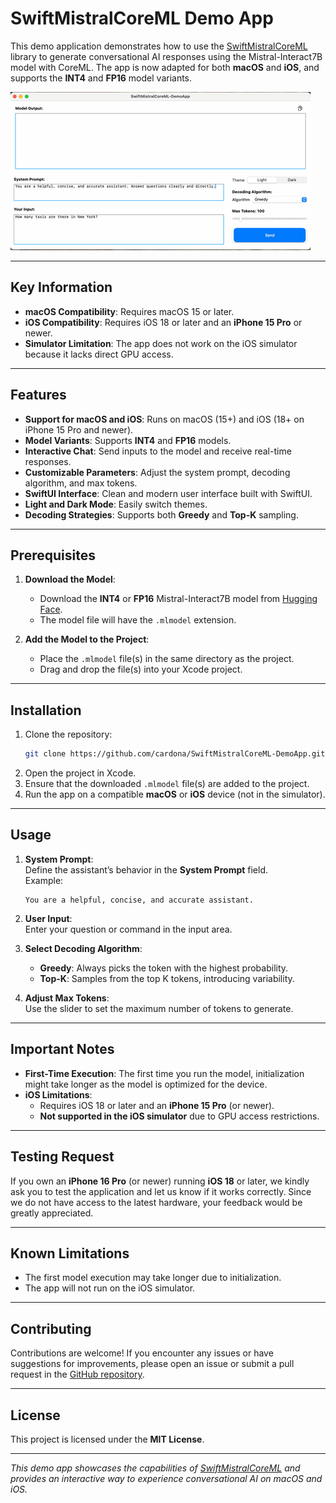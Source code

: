 # SwiftMistralCoreML Demo App

This demo application demonstrates how to use the [SwiftMistralCoreML](https://github.com/cardona/SwiftMistralCoreML) library to generate conversational AI responses using the Mistral-Interact7B model with CoreML. The app is now adapted for both **macOS** and **iOS**, and supports the **INT4** and **FP16** model variants.

![Demo of SwiftMistralCoreML App](demo.gif)

---

## Key Information

- **macOS Compatibility**: Requires macOS 15 or later.
- **iOS Compatibility**: Requires iOS 18 or later and an **iPhone 15 Pro** or newer.  
- **Simulator Limitation**: The app does not work on the iOS simulator because it lacks direct GPU access.

---

## Features

- **Support for macOS and iOS**: Runs on macOS (15+) and iOS (18+ on iPhone 15 Pro and newer).
- **Model Variants**: Supports **INT4** and **FP16** models.
- **Interactive Chat**: Send inputs to the model and receive real-time responses.
- **Customizable Parameters**: Adjust the system prompt, decoding algorithm, and max tokens.
- **SwiftUI Interface**: Clean and modern user interface built with SwiftUI.
- **Light and Dark Mode**: Easily switch themes.
- **Decoding Strategies**: Supports both **Greedy** and **Top-K** sampling.

---

## Prerequisites

1. **Download the Model**:  
   - Download the **INT4** or **FP16** Mistral-Interact7B model from [Hugging Face](https://huggingface.co/apple/mistral-coreml).
   - The model file will have the `.mlmodel` extension.

2. **Add the Model to the Project**:  
   - Place the `.mlmodel` file(s) in the same directory as the project.
   - Drag and drop the file(s) into your Xcode project.

---

## Installation

1. Clone the repository:
   ```sh
   git clone https://github.com/cardona/SwiftMistralCoreML-DemoApp.git
   ```
2. Open the project in Xcode.
3. Ensure that the downloaded `.mlmodel` file(s) are added to the project.
4. Run the app on a compatible **macOS** or **iOS** device (not in the simulator).

---

## Usage

1. **System Prompt**:  
   Define the assistant’s behavior in the **System Prompt** field.  
   Example:  
   ```
   You are a helpful, concise, and accurate assistant.
   ```

2. **User Input**:  
   Enter your question or command in the input area.

3. **Select Decoding Algorithm**:  
   - **Greedy**: Always picks the token with the highest probability.
   - **Top-K**: Samples from the top K tokens, introducing variability.

4. **Adjust Max Tokens**:  
   Use the slider to set the maximum number of tokens to generate.

---

## Important Notes

- **First-Time Execution**: The first time you run the model, initialization might take longer as the model is optimized for the device.
- **iOS Limitations**:  
   - Requires iOS 18 or later and an **iPhone 15 Pro** (or newer).  
   - **Not supported in the iOS simulator** due to GPU access restrictions.

---

## Testing Request

If you own an **iPhone 16 Pro** (or newer) running **iOS 18** or later, we kindly ask you to test the application and let us know if it works correctly. Since we do not have access to the latest hardware, your feedback would be greatly appreciated.

---

## Known Limitations

- The first model execution may take longer due to initialization.
- The app will not run on the iOS simulator.

---

## Contributing

Contributions are welcome! If you encounter any issues or have suggestions for improvements, please open an issue or submit a pull request in the [GitHub repository](https://github.com/cardona/SwiftMistralCoreML-DemoApp).

---

## License

This project is licensed under the **MIT License**.

---

*This demo app showcases the capabilities of [SwiftMistralCoreML](https://github.com/cardona/SwiftMistralCoreML) and provides an interactive way to experience conversational AI on macOS and iOS.*  